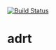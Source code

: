 [![Build Status](https://travis-ci.org/DNRY/adrt.svg?branch=master)](https://travis-ci.org/DNRY/adrt)

# adrt
